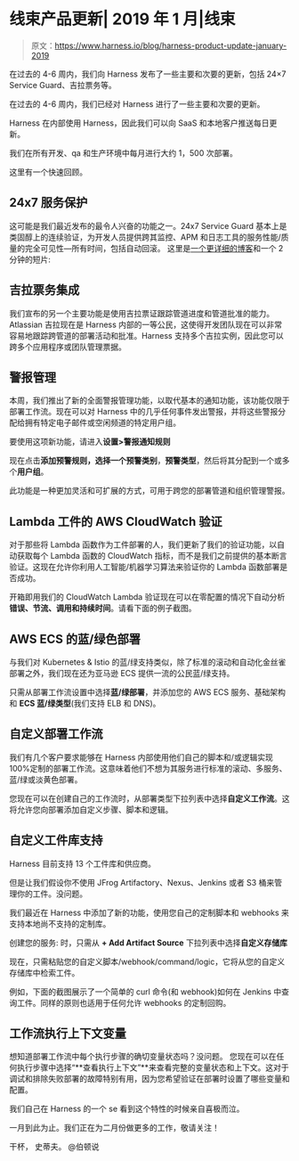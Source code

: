 # 线束产品更新| 2019 年 1 月|线束

> 原文：<https://www.harness.io/blog/harness-product-update-january-2019>

在过去的 4-6 周内，我们向 Harness 发布了一些主要和次要的更新，包括 24×7 Service Guard、吉拉票务等。

在过去的 4-6 周内，我们已经对 Harness 进行了一些主要和次要的更新。

Harness 在内部使用 Harness，因此我们可以向 SaaS 和本地客户推送每日更新。

我们在所有开发、qa 和生产环境中每月进行大约 1，500 次部署。

这里有一个快速回顾。

## 24x7 服务保护

这可能是我们最近发布的最令人兴奋的功能之一。24x7 Service Guard 基本上是类固醇上的连续验证，为开发人员提供跨其监控、APM 和日志工具的服务性能/质量的完全可见性—所有时间，包括自动回滚。
这里是[一个更详细的博客](https://harness.io/blog/harness-24-7-service-guard/)和一个 2 分钟的短片:

## 吉拉票务集成

我们宣布的另一个主要功能是使用吉拉票证跟踪管道进度和管道批准的能力。Atlassian 吉拉现在是 Harness 内部的一等公民，这使得开发团队现在可以非常容易地跟踪跨管道的部署活动和批准。Harness 支持多个吉拉实例，因此您可以跨多个应用程序或团队管理票据。

## 警报管理

本周，我们推出了新的全面警报管理功能，以取代基本的通知功能，该功能仅限于部署工作流。现在可以对 Harness 中的几乎任何事件发出警报，并将这些警报分配给拥有特定电子邮件或空闲频道的特定用户组。

要使用这项新功能，请进入**设置>警报通知规则**

现在点击**添加预警规则，**选择一个**预警类别**，**预警类型**，然后将其分配到一个或多个**用户组**。

此功能是一种更加灵活和可扩展的方式，可用于跨您的部署管道和组织管理警报。

## Lambda 工件的 AWS CloudWatch 验证

对于那些将 Lambda 函数作为工件部署的人，我们更新了我们的验证功能，以自动获取每个 Lambda 函数的 CloudWatch 指标，而不是我们之前提供的基本断言验证。这现在允许你利用人工智能/机器学习算法来验证你的 Lambda 函数部署是否成功。

开箱即用我们的 CloudWatch Lambda 验证现在可以在零配置的情况下自动分析**错误、节流、调用和持续时间**。请看下面的例子截图。

## AWS ECS 的蓝/绿色部署

与我们对 Kubernetes & Istio 的蓝/绿支持类似，除了标准的滚动和自动化金丝雀部署之外，我们现在还为亚马逊 ECS 提供一流的公民蓝/绿支持。

只需从部署工作流设置中选择**蓝/绿部署**，并添加您的 AWS ECS 服务、基础架构和 **ECS 蓝/绿类型**(我们支持 ELB 和 DNS)。

## 自定义部署工作流

我们有几个客户要求能够在 Harness 内部使用他们自己的脚本和/或逻辑实现 100%定制的部署工作流。这意味着他们不想为其服务进行标准的滚动、多服务、蓝/绿或淡黄色部署。

您现在可以在创建自己的工作流时，从部署类型下拉列表中选择**自定义工作流**。这将允许您向部署添加自定义步骤、脚本和逻辑。

## 自定义工件库支持

Harness 目前支持 13 个工件库和供应商。

但是让我们假设你不使用 JFrog Artifactory、Nexus、Jenkins 或者 S3 桶来管理你的工件。没问题。

我们最近在 Harness 中添加了新的功能，使用您自己的定制脚本和 webhooks 来支持本地尚不支持的定制库。

创建您的服务:
时，只需从 **+ Add Artifact Source** 下拉列表中选择**自定义存储库**

现在，只需粘贴您的自定义脚本/webhook/command/logic，它将从您的自定义存储库中检索工件。

例如，下面的截图展示了一个简单的 curl 命令(和 webhook)如何在 Jenkins 中查询工件。同样的原则也适用于任何允许 webhooks 的定制回购。

## 工作流执行上下文变量

想知道部署工作流中每个执行步骤的确切变量状态吗？没问题。
您现在可以在任何执行步骤中选择“**查看执行上下文”**来查看完整的变量状态和上下文。这对于调试和排除失败部署的故障特别有用，因为您希望验证在部署时设置了哪些变量和配置。

我们自己在 Harness 的一个 se 看到这个特性的时候亲自喜极而泣。

一月到此为止。我们正在为二月份做更多的工作，敬请关注！

干杯，
史蒂夫。
@伯顿说